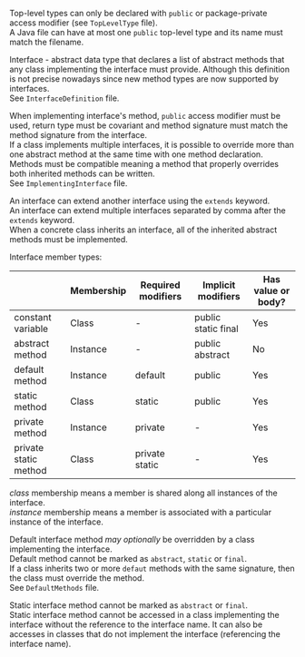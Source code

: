 Top-level types can only be declared with `public` or package-private access modifier (see `TopLevelType` file).\
A Java file can have at most one `public` top-level type and its name must match the filename.

Interface - abstract data type that declares a list of abstract methods that any class implementing the interface must provide.
Although this definition is not precise nowadays since new method types are now supported by interfaces.\
See `InterfaceDefinition` file.

When implementing interface's method, `public` access modifier must be used, return type must be covariant and method signature
must match the method signature from the interface.\
If a class implements multiple interfaces, it is possible to override more than one abstract method at the same time with one 
method declaration. Methods must be compatible meaning a method that properly overrides both inherited methods can be written.\
See `ImplementingInterface` file.

An interface can extend another interface using the `extends` keyword.\
An interface can extend multiple interfaces separated by comma after the `extends` keyword.\
When a concrete class inherits an interface, all of the inherited abstract methods must be implemented.

Interface member types:

|                       | Membership | Required modifiers | Implicit modifiers  | Has value or body? |
|-----------------------|------------|--------------------|---------------------|--------------------|
| constant variable     | Class      | -                  | public static final | Yes                |
| abstract method       | Instance   | -                  | public abstract     | No                 |
| default method        | Instance   | default            | public              | Yes                |
| static method         | Class      | static             | public              | Yes                |
| private method        | Instance   | private            | -                   | Yes                |
| private static method | Class      | private static     | -                   | Yes                |

_class_ membership means a member is shared along all instances of the interface.\
_instance_ membership means a member is associated with a particular instance of the interface.

Default interface method _may optionally_ be overridden by a class implementing the interface.\
Default method cannot be marked as `abstract`, `static` or `final`.\
If a class inherits two or more `defaut` methods with the same signature, then the class must override the method.\
See `DefaultMethods` file.

Static interface method cannot be marked as `abstract` or `final`.\
Static interface method cannot be accessed in a class implementing the interface without the reference to the interface name.
It can also be accesses in classes that do not implement the interface (referencing the interface name).

